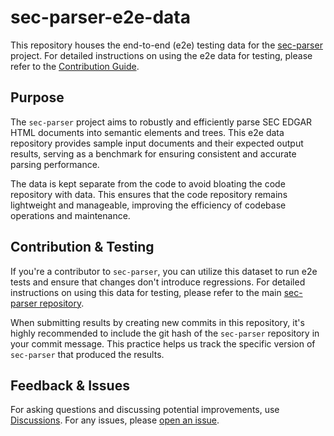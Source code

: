 # sec-parser-e2e-data

This repository houses the end-to-end (e2e) testing data for the [sec-parser](https://github.com/alphanome-ai/sec-parser) project. For detailed instructions on using the e2e data for testing, please refer to the [Contribution Guide](https://github.com/alphanome-ai/sec-parser/blob/main/CONTRIBUTING.md).

## Purpose

The `sec-parser` project aims to robustly and efficiently parse SEC EDGAR HTML documents into semantic elements and trees. This e2e data repository provides sample input documents and their expected output results, serving as a benchmark for ensuring consistent and accurate parsing performance.

The data is kept separate from the code to avoid bloating the code repository with data. This ensures that the code repository remains lightweight and manageable, improving the efficiency of codebase operations and maintenance.

## Contribution & Testing

If you're a contributor to `sec-parser`, you can utilize this dataset to run e2e tests and ensure that changes don't introduce regressions. For detailed instructions on using this data for testing, please refer to the main [sec-parser repository](https://github.com/alphanome-ai/sec-parser).

When submitting results by creating new commits in this repository, it's highly recommended to include the git hash of the `sec-parser` repository in your commit message. This practice helps us track the specific version of `sec-parser` that produced the results.

## Feedback & Issues

For asking questions and discussing potential improvements, use [Discussions](https://github.com/orgs/alphanome-ai/discussions). For any issues, please [open an issue](https://github.com/alphanome-ai/sec-parser/issues).
